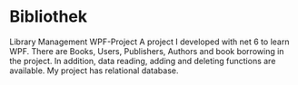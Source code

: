 # Bibliothek
Library Management  WPF-Project
A project I developed with net 6 to learn WPF. There are Books, Users, Publishers, Authors and book borrowing in the project. In addition, data reading, adding and deleting functions are available. My project has relational database.
